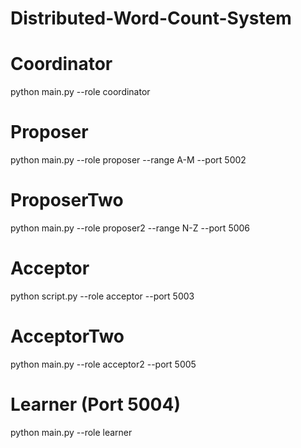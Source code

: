# Distributed-Word-Count-System


   # Coordinator
   python main.py --role coordinator

   # Proposer
   python main.py --role proposer --range A-M --port 5002

   # ProposerTwo
   python main.py --role proposer2 --range N-Z --port 5006

   # Acceptor
   python script.py --role acceptor --port 5003

   # AcceptorTwo
   python main.py --role acceptor2 --port 5005

   # Learner (Port 5004)
   python main.py --role learner
